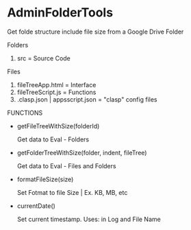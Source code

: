 # AdminFolderTools
Get folde structure include file size from a Google Drive Folder

Folders

1. src = Source Code

Files

1. fileTreeApp.html = Interface
2. fileTreeScript.js = Functions
3. .clasp.json | appsscript.json = "clasp" config files

FUNCTIONS

* getFileTreeWithSize(folderId)
    
    Get data to Eval - Folders
* getFolderTreeWithSize(folder, indent, fileTree)
    
    Get data to Eval - Files and Folders
* formatFileSize(size)
    
    Set Fotmat to file Size | Ex. KB, MB, etc
* currentDate()
    
    Set current timestamp. 
    Uses: in Log and File Name 

